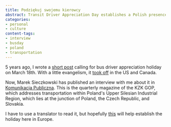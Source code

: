 ```yaml
---
title: Podziękuj swojemu kierowcy
abstract: Transit Driver Appreciation Day establishes a Polish presence.
categories:
- personal
- culture
content-tags:
- interview
- busday
- poland
- transportation
---
```


5 years ago, I wrote a [short post]("/2009/02/23/bus-driver-appreciation-day.html") calling for bus driver appreciation holiday on March 18th. With a little evangelism, it [took off](https://duckduckgo.com/?q=%22transit+driver+appreciation+day%22&t=gerwitz) in the US and Canada.

Now, Marek Sieczkowski has published an interview with me about it in [Komunikacja Publiczna](http://www.kzkgop.com.pl/publikacje/wydania/2/w-104-32014-komunikacja-32014.html). This is the quarterly magazine of the KZK GOP, which addresses transportation within Poland's Upper Silesian Industrial Region, which lies at the junction of Poland, the Czech Republic, and Slovakia.

I have to use a translator to read it, but hopefully [this](08-27-komunikacja/KP3-2014.pdf) will help establish the holiday here in Europe.
